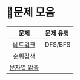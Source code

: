# 📖문제 모음

|문제|문제 유형|
|:---:|:--------|
|[네트워크](https://programmers.co.kr/learn/courses/30/lessons/43162)|DFS/BFS|
|[순위검색](https://programmers.co.kr/learn/courses/30/lessons/72412)||
|[문자열 압축](https://programmers.co.kr/learn/courses/30/lessons/60057)||
